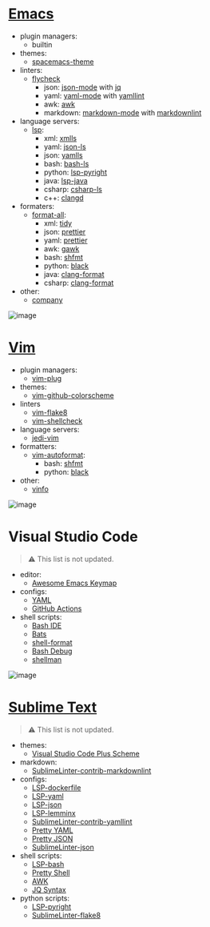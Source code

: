 # [Emacs](https://github.com/EmilySeville7cfg/personal-editor-configs/blob/main/Emacs/.emacs)

- plugin managers:
  - builtin
- themes:
  - [spacemacs-theme](https://github.com/nashamri/spacemacs-theme)
- linters:
  - [flycheck](https://melpa.org/#/flycheck)
    - json: [json-mode](https://melpa.org/#/json-mode) with [jq](https://manned.org/jq)
    - yaml: [yaml-mode](https://melpa.org/#/yaml-mode) with [yamllint](https://manned.org/yamllint)
    - awk: [awk](https://manned.org/awk)
    - markdown: [markdown-mode](https://melpa.org/#/markdown-mode) with [markdownlint](https://github.com/igorshubovych/markdownlint-cli)
- language servers:
  - [lsp](https://melpa.org/#/lsp-mode):
    - xml: [xmlls](https://emacs-lsp.github.io/lsp-mode/page/lsp-xml/)
    - yaml: [json-ls](https://emacs-lsp.github.io/lsp-mode/page/lsp-json/)
    - json: [yamlls](https://emacs-lsp.github.io/lsp-mode/page/lsp-yaml/)
    - bash: [bash-ls](https://emacs-lsp.github.io/lsp-mode/page/lsp-bash/)
    - python: [lsp-pyright](https://emacs-lsp.github.io/lsp-pyright/)
    - java: [lsp-java](https://emacs-lsp.github.io/lsp-java/)
    - csharp: [csharp-ls](https://emacs-lsp.github.io/lsp-mode/page/lsp-csharp-ls/)
    - с++: [clangd](https://emacs-lsp.github.io/lsp-mode/page/lsp-clangd/)
- formaters:
  - [format-all](https://melpa.org/#/format-all):
    - xml: [tidy](http://www.html-tidy.org/)
    - json: [prettier](https://prettier.io/)
    - yaml: [prettier](https://prettier.io/)
    - awk: [gawk](https://manned.org/gawk)
    - bash: [shfmt](https://github.com/mvdan/sh)
    - python: [black](https://github.com/psf/black)
    - java: [clang-format](https://clang.llvm.org/docs/ClangFormat.html)
    - csharp: [clang-format](https://clang.llvm.org/docs/ClangFormat.html)
- other:
  - [company](https://melpa.org/#/company)

![image](https://user-images.githubusercontent.com/42812113/186402143-72798d5b-2635-4a18-aa0a-17eef789dc9e.png)

# [Vim](https://github.com/EmilySeville7cfg/personal-editor-configs/blob/main/Vim/.vimrc)

- plugin managers:
  - [vim-plug](https://github.com/junegunn/vim-plug)
- themes:
  - [vim-github-colorscheme](https://github.com/endel/vim-github-colorscheme)
- linters
  - [vim-flake8](https://github.com/nvie/vim-flake8)
  - [vim-shellcheck](https://github.com/itspriddle/vim-shellcheck)
- language servers:
  - [jedi-vim](https://github.com/davidhalter/jedi-vim)
- formatters:
  - [vim-autoformat](https://github.com/vim-autoformat/vim-autoformat):
    - bash: [shfmt](https://github.com/mvdan/sh)
    - python: [black](https://github.com/psf/black)
- other:
  - [vinfo](https://github.com/alx741/vinfo)

![image](https://user-images.githubusercontent.com/42812113/185938905-41f14091-839e-4e95-9cd6-af9073ed38af.png)

# Visual Studio Code

> ⚠️ This list is not updated.

- editor:
  - [Awesome Emacs Keymap](https://marketplace.visualstudio.com/items?itemName=tuttieee.emacs-mcx)
- configs:
  - [YAML](https://marketplace.visualstudio.com/items?itemName=redhat.vscode-yaml)
  - [GitHub Actions](https://marketplace.visualstudio.com/items?itemName=cschleiden.vscode-github-actions)
- shell scripts:
  - [Bash IDE](https://marketplace.visualstudio.com/items?itemName=mads-hartmann.bash-ide-vscode)
  - [Bats](https://marketplace.visualstudio.com/items?itemName=jetmartin.bats)
  - [shell-format](https://marketplace.visualstudio.com/items?itemName=foxundermoon.shell-format)
  - [Bash Debug](https://marketplace.visualstudio.com/items?itemName=foxundermoon.shell-format)
  - [shellman](https://marketplace.visualstudio.com/items?itemName=Remisa.shellman)

![image](https://user-images.githubusercontent.com/42812113/183316514-a9979ea9-aed8-4bd4-8698-7c53dd7fc6b6.png)

# [Sublime Text](https://github.com/EmilySeville7cfg/personal-editor-configs/tree/main/Sublime%20Text%203)

> ⚠️ This list is not updated.

- themes:
  - [Visual Studio Code Plus Scheme](https://github.com/vbasky/sublime-vscode-plus)
- markdown:
  - [SublimeLinter-contrib-markdownlint](https://github.com/jonlabelle/SublimeLinter-contrib-markdownlint)
- configs:
  - [LSP-dockerfile](https://github.com/sublimelsp/LSP-dockerfile)
  - [LSP-yaml](https://github.com/sublimelsp/LSP-yaml)
  - [LSP-json](https://github.com/sublimelsp/LSP-json)
  - [LSP-lemminx](https://github.com/sublimelsp/LSP-lemminx)
  - [SublimeLinter-contrib-yamllint](https://packagecontrol.io/packages/SublimeLinter-contrib-yamllint)
  - [Pretty YAML](https://github.com/aukaost/SublimePrettyYAML)
  - [Pretty JSON](https://github.com/dzhibas/SublimePrettyJson)
  - [SublimeLinter-json](https://github.com/SublimeLinter/SublimeLinter-json)
- shell scripts:
  - [LSP-bash](https://github.com/sublimelsp/LSP-bash)
  - [Pretty Shell](https://github.com/aerobounce/Sublime-Pretty-Shell)
  - [AWK](https://github.com/JohnNilsson/awk-sublime)
  - [JQ Syntax](https://github.com/zogwarg/SublimeJQ)
- python scripts:
  - [LSP-pyright](https://github.com/sublimelsp/LSP-pyright)
  - [SublimeLinter-flake8](https://github.com/SublimeLinter/SublimeLinter-flake8)
